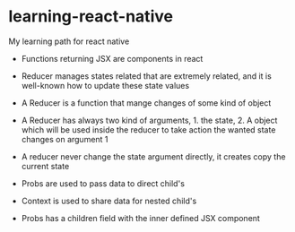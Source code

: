 # learning-react-native

My learning path for react native

- Functions returning JSX are components in react

- Reducer manages states related that are extremely related, and it is well-known how to update these state values
- A Reducer is a function that mange changes of some kind of object
- A Reducer has always two kind of arguments, 1. the state, 2. A object which will be used inside the reducer to take
  action the wanted state changes on argument 1
- A reducer never change the state argument directly, it creates copy the current state

- Probs are used to pass data to direct child's
- Context is used to share data for nested child's

- Probs has a children field with the inner defined JSX component